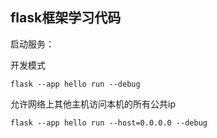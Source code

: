 ## flask框架学习代码

启动服务：

开发模式
```
flask --app hello run --debug
```

允许网络上其他主机访问本机的所有公共ip
```
flask --app hello run --host=0.0.0.0 --debug
```
